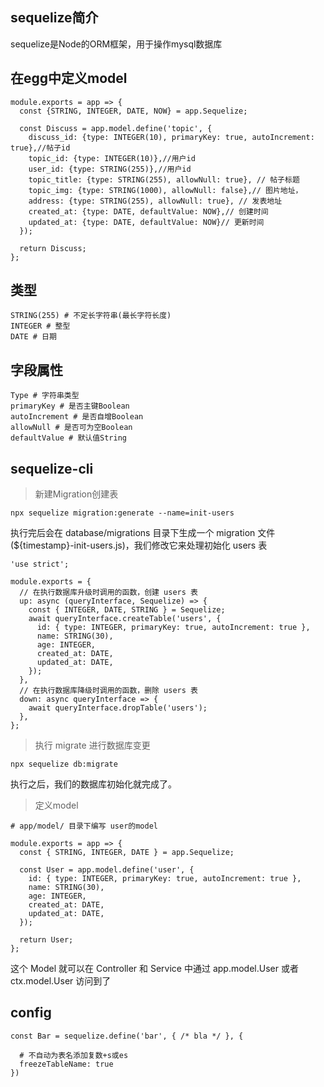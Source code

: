 ## sequelize简介

sequelize是Node的ORM框架，用于操作mysql数据库

## 在egg中定义model


```
module.exports = app => {
  const {STRING, INTEGER, DATE, NOW} = app.Sequelize;

  const Discuss = app.model.define('topic', {
    discuss_id: {type: INTEGER(10), primaryKey: true, autoIncrement: true},//帖子id
    topic_id: {type: INTEGER(10)},//用户id
    user_id: {type: STRING(255)},//用户id
    topic_title: {type: STRING(255), allowNull: true}, // 帖子标题
    topic_img: {type: STRING(1000), allowNull: false},// 图片地址，
    address: {type: STRING(255), allowNull: true}, // 发表地址
    created_at: {type: DATE, defaultValue: NOW},// 创建时间
    updated_at: {type: DATE, defaultValue: NOW}// 更新时间
  });

  return Discuss;
};
```

## 类型


```
STRING(255) # 不定长字符串(最长字符长度)
INTEGER # 整型
DATE # 日期
```

## 字段属性


```
Type # 字符串类型
primaryKey # 是否主键Boolean
autoIncrement # 是否自增Boolean
allowNull # 是否可为空Boolean  
defaultValue # 默认值String
```


## sequelize-cli

> 新建Migration创建表

`npx sequelize migration:generate --name=init-users`

执行完后会在 database/migrations 目录下生成一个 migration 文件(${timestamp}-init-users.js)，我们修改它来处理初始化 users 表


```
'use strict';

module.exports = {
  // 在执行数据库升级时调用的函数，创建 users 表
  up: async (queryInterface, Sequelize) => {
    const { INTEGER, DATE, STRING } = Sequelize;
    await queryInterface.createTable('users', {
      id: { type: INTEGER, primaryKey: true, autoIncrement: true },
      name: STRING(30),
      age: INTEGER,
      created_at: DATE,
      updated_at: DATE,
    });
  },
  // 在执行数据库降级时调用的函数，删除 users 表
  down: async queryInterface => {
    await queryInterface.dropTable('users');
  },
};
```

> 执行 migrate 进行数据库变更

`npx sequelize db:migrate`

执行之后，我们的数据库初始化就完成了。

> 定义model


```
# app/model/ 目录下编写 user的model

module.exports = app => {
  const { STRING, INTEGER, DATE } = app.Sequelize;

  const User = app.model.define('user', {
    id: { type: INTEGER, primaryKey: true, autoIncrement: true },
    name: STRING(30),
    age: INTEGER,
    created_at: DATE,
    updated_at: DATE,
  });

  return User;
};
```

这个 Model 就可以在 Controller 和 Service 中通过 app.model.User 或者 ctx.model.User 访问到了

## config


```
const Bar = sequelize.define('bar', { /* bla */ }, {
 
  # 不自动为表名添加复数+s或es
  freezeTableName: true
})
```


